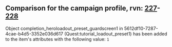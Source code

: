 ## Comparison for the campaign profile, rvn: [227](https://github.com/PRO100KatYT/FortniteProfileRevisions/tree/main/profiles/campaign/227%20campaign.json)-[228](https://github.com/PRO100KatYT/FortniteProfileRevisions/tree/main/profiles/campaign/228%20campaign.json)

Object completion_heroloadout_preset_guardscreen1 in 5612df10-7287-4cae-b4d5-3352e036d617 (Quest:tutorial_loadout_preset1) has been added to the item's attributes with the following value: `1`
<br><br>
